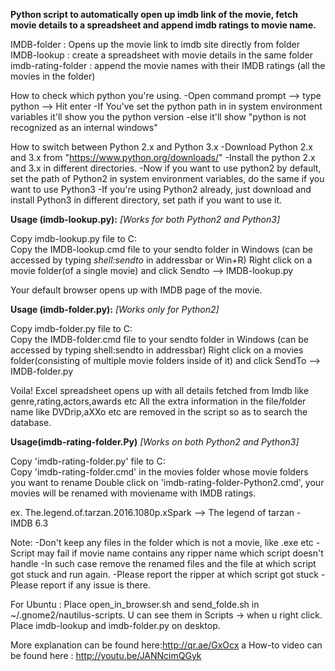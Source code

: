 **Python script to automatically open up imdb link of the movie, fetch movie details to a spreadsheet and append imdb ratings to movie name.**

IMDB-folder :	Opens up the movie link to imdb site directly from folder
IMDB-lookup	: create a spreadsheet with movie details in the same folder
imdb-rating-folder : append the movie names with their IMDB ratings (all the movies in the folder)
 
How to check which python you're using.
-Open command prompt --> type python --> Hit enter
-If You've set the python path in in system environment variables it'll show you the python version
-else it'll show "python is not recognized as an internal windows"

How to switch between Python 2.x and Python 3.x
-Download Python 2.x and 3.x from "https://www.python.org/downloads/"
-Install the python 2.x and 3.x in different directories.
-Now if you want to use python2 by default, set the path of Python2 in system environment variables, do the same if you want to use Python3
-If you're using Python2 already, just download and install Python3 in different directory, set path if you want to use it.

**Usage (imdb-lookup.py):**
*[Works for both Python2 and Python3]*

Copy imdb-lookup.py file to C:\
Copy the IMDB-lookup.cmd file to your sendto folder in Windows (can be accessed by typing *shell:sendto* in addressbar or Win+R)
Right click on a movie folder(of a single movie) and click Sendto --> IMDB-lookup.py

Your default browser opens up with IMDB page of the movie.

**Usage (imdb-folder.py):**
*[Works only for Python2]*

Copy imdb-folder.py file to C:\
Copy the IMDB-folder.cmd file to your sendto folder in Windows (can be accessed by typing shell:sendto in addressbar)
Right click on a movies folder(consisting of multiple movie folders inside of it) and click SendTo --> IMDB-folder.py

Voila! Excel spreadsheet opens up with all details fetched from Imdb like genre,rating,actors,awards etc
All the extra information in the file/folder name like DVDrip,aXXo etc are removed in the script so as to search the database.

**Usage(imdb-rating-folder.Py)**
*[Works on both Python2 and Python3]*

Copy 'imdb-rating-folder.py' file to C:\
Copy 'imdb-rating-folder.cmd' in the movies folder whose movie folders you want to rename
Double click on 'imdb-rating-folder-Python2.cmd', your movies will be renamed with moviename with IMDB ratings.

ex. The.legend.of.tarzan.2016.1080p.xSpark --> The legend of tarzan - IMDB 6.3

Note:
-Don't keep any files in the folder which is not a movie, like .exe etc
-Script may fail if movie name contains any ripper name which script doesn't handle
-In such case remove the renamed files and the file at which script got stuck and run again.
-Please report the ripper at which script got stuck
-Please report if any issue is there.

For Ubuntu :
Place open_in_browser.sh and send_folde.sh in ~/.gnome2/nautilus-scripts. U can see them in Scripts -> when u right click.
Place imdb-lookup and imdb-folder.py on desktop.


More explanation can be found here:http://qr.ae/GxOcx
a How-to video can be found here : http://youtu.be/JANNcimQGyk

